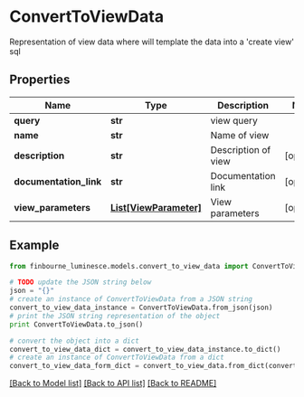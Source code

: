 # ConvertToViewData

Representation of view data where will template the data into a 'create view' sql

## Properties
Name | Type | Description | Notes
------------ | ------------- | ------------- | -------------
**query** | **str** | view query | 
**name** | **str** | Name of view | 
**description** | **str** | Description of view | [optional] 
**documentation_link** | **str** | Documentation link | [optional] 
**view_parameters** | [**List[ViewParameter]**](ViewParameter.md) | View parameters | [optional] 

## Example

```python
from finbourne_luminesce.models.convert_to_view_data import ConvertToViewData

# TODO update the JSON string below
json = "{}"
# create an instance of ConvertToViewData from a JSON string
convert_to_view_data_instance = ConvertToViewData.from_json(json)
# print the JSON string representation of the object
print ConvertToViewData.to_json()

# convert the object into a dict
convert_to_view_data_dict = convert_to_view_data_instance.to_dict()
# create an instance of ConvertToViewData from a dict
convert_to_view_data_form_dict = convert_to_view_data.from_dict(convert_to_view_data_dict)
```
[[Back to Model list]](../README.md#documentation-for-models) [[Back to API list]](../README.md#documentation-for-api-endpoints) [[Back to README]](../README.md)


